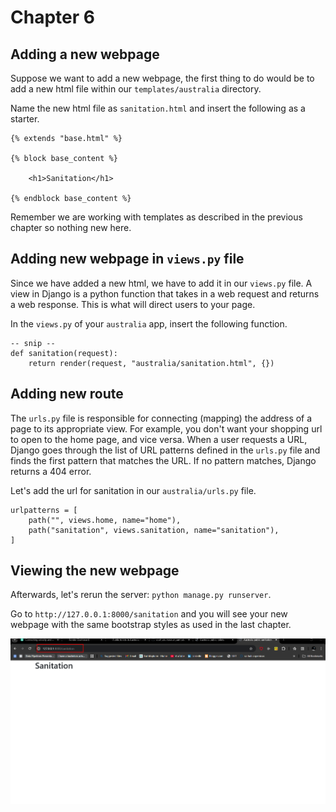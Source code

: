 # Chapter 6

## Adding a new webpage

Suppose we want to add a new webpage, the first thing to do would be to add a new html file within our `templates/australia` directory.

Name the new html file as `sanitation.html` and insert the following as a starter.

```
{% extends "base.html" %}

{% block base_content %}

    <h1>Sanitation</h1>

{% endblock base_content %}

```

Remember we are working with templates as described in the previous chapter so nothing new here. 

## Adding new webpage in `views.py` file

Since we have added a new html, we have to add it in our `views.py` file. A view in Django is a python function that takes in a web request and returns a web response. This is what will direct users to your page.

In the `views.py` of your `australia` app, insert the following function.

```
-- snip --
def sanitation(request):
    return render(request, "australia/sanitation.html", {})
```

## Adding new route

The `urls.py` file is responsible for connecting (mapping) the address of a page to its appropriate view. For example, you don't want your shopping url to open to the home page, and vice versa. When a user requests a URL, Django goes through the list of URL patterns defined in the `urls.py` file and finds the first pattern that matches the URL. If no pattern matches, Django returns a 404 error.

Let's add the url for sanitation in our `australia/urls.py` file.

```
urlpatterns = [
    path("", views.home, name="home"),
    path("sanitation", views.sanitation, name="sanitation"),
]

```

## Viewing the new webpage

Afterwards, let's rerun the server: `python manage.py runserver`.

Go to `http://127.0.0.1:8000/sanitation` and you will see your new webpage with the same bootstrap styles as used in the last chapter.

![](./images/second-webpage.PNG)



